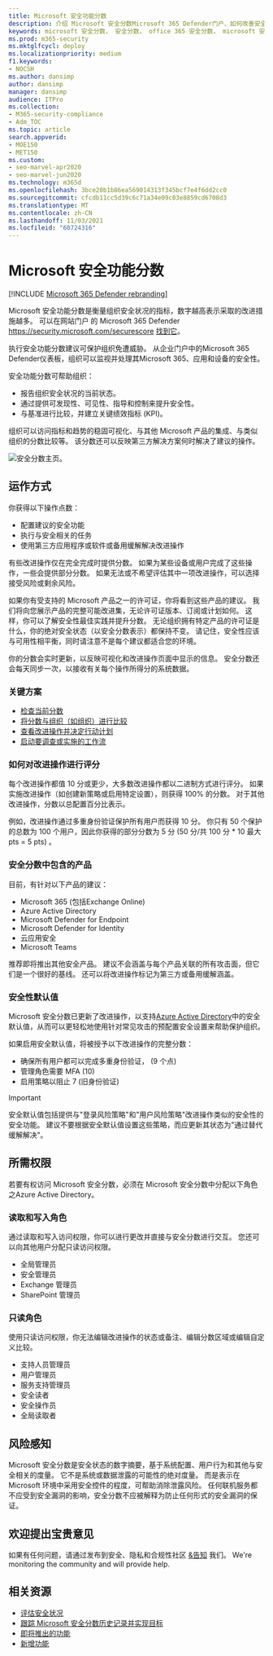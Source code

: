 ```yaml
---
title: Microsoft 安全功能分数
description: 介绍 Microsoft 安全分数Microsoft 365 Defender门户、如何改善安全状态以及安全管理员期望的内容。
keywords: microsoft 安全分数， 安全分数， office 365 安全分数， microsoft 安全分数， Microsoft 365 Defender门户， 改进操作
ms.prod: m365-security
ms.mktglfcycl: deploy
ms.localizationpriority: medium
f1.keywords:
- NOCSH
ms.author: dansimp
author: dansimp
manager: dansimp
audience: ITPro
ms.collection:
- M365-security-compliance
- Adm_TOC
ms.topic: article
search.appverid:
- MOE150
- MET150
ms.custom:
- seo-marvel-apr2020
- seo-marvel-jun2020
ms.technology: m365d
ms.openlocfilehash: 3bce20b1b86ea569014313f345bcf7e4f6dd2cc0
ms.sourcegitcommit: cfcdb11cc5d39c6c71a34e09c03e8859cd6708d3
ms.translationtype: MT
ms.contentlocale: zh-CN
ms.lasthandoff: 11/03/2021
ms.locfileid: "60724316"
---
```

# <a name="microsoft-secure-score"></a>Microsoft 安全功能分数

[!INCLUDE [Microsoft 365 Defender rebranding](../includes/microsoft-defender.md)]

Microsoft 安全功能分数是衡量组织安全状况的指标，数字越高表示采取的改进措施越多。 可以在网站门户 的 Microsoft 365 Defender https://security.microsoft.com/securescore [找到它](microsoft-365-defender.md#the-microsoft-365-defender-portal)。

执行安全功能分数建议可保护组织免遭威胁。 从企业门户中的Microsoft 365 Defender仪表板，组织可以监视并处理其Microsoft 365、应用和设备的安全性。

安全功能分数可帮助组织：  

* 报告组织安全状况的当前状态。
* 通过提供可发现性、可见性、指导和控制来提升安全性。  
* 与基准进行比较，并建立关键绩效指标 (KPI)。

组织可以访问指标和趋势的稳固可视化、与其他 Microsoft 产品的集成、与类似组织的分数比较等。 该分数还可以反映第三方解决方案何时解决了建议的操作。

![安全分数主页。](../../media/secure-score/secure-score-home-page.png)

## <a name="how-it-works"></a>运作方式

你获得以下操作点数：

- 配置建议的安全功能
- 执行与安全相关的任务
- 使用第三方应用程序或软件或备用缓解解决改进操作

有些改进操作仅在完全完成时提供分数。 如果为某些设备或用户完成了这些操作，一些会提供部分分数。 如果无法或不希望评估其中一项改进操作，可以选择接受风险或剩余风险。

如果你有受支持的 Microsoft 产品之一的许可证，你将看到这些产品的建议。 我们将向您展示产品的完整可能改进集，无论许可证版本、订阅或计划如何。 这样，你可以了解安全性最佳实践并提升分数。 无论组织拥有特定产品的许可证是什么，你的绝对安全状态（以安全分数表示）都保持不变。 请记住，安全性应该与可用性相平衡，同时请注意不是每个建议都适合您的环境。

你的分数会实时更新，以反映可视化和改进操作页面中显示的信息。 安全分数还会每天同步一次，以接收有关每个操作所得分的系统数据。

### <a name="key-scenarios"></a>关键方案

- [检查当前分数](microsoft-secure-score-improvement-actions.md#check-your-current-score)
- [将分数与组织（如组织）进行比较](microsoft-secure-score-history-metrics-trends.md#compare-your-score-to-organizations-like-yours)
- [查看改进操作并决定行动计划](microsoft-secure-score-improvement-actions.md#take-action-to-improve-your-score)
- [启动要调查或实施的工作流](microsoft-secure-score-improvement-actions.md#view-improvement-action-details)

### <a name="how-improvement-actions-are-scored"></a>如何对改进操作进行评分

每个改进操作都值 10 分或更少，大多数改进操作都以二进制方式进行评分。 如果实施改进操作（如创建新策略或启用特定设置），则获得 100% 的分数。 对于其他改进操作，分数以总配置百分比表示。

例如，改进操作通过多重身份验证保护所有用户而获得 10 分。 你只有 50 个保护的总数为 100 个用户，因此你获得的部分分数为 5 分 (50 分/共 100 分 * 10 最大 pts = 5 pts) 。

### <a name="products-included-in-secure-score"></a>安全分数中包含的产品

目前，有针对以下产品的建议：

- Microsoft 365 (包括Exchange Online) 
- Azure Active Directory
- Microsoft Defender for Endpoint
- Microsoft Defender for Identity
- 云应用安全
- Microsoft Teams

推荐即将推出其他安全产品。 建议不会涵盖与每个产品关联的所有攻击面，但它们是一个很好的基线。 还可以将改进操作标记为第三方或备用缓解涵盖。

### <a name="security-defaults"></a>安全性默认值

Microsoft 安全分数已更新了改进操作，以支持[Azure Active Directory](/azure/active-directory/fundamentals/concept-fundamentals-security-defaults)中的安全默认值，从而可以更轻松地使用针对常见攻击的预配置安全设置来帮助保护组织。

如果启用安全默认值，将被授予以下改进操作的完整分数：

- 确保所有用户都可以完成多重身份验证， (9 个点) 
- 管理角色需要 MFA (10) 
- 启用策略以阻止 7 (旧身份验证) 

>[!IMPORTANT]
>安全默认值包括提供与"登录风险策略"和"用户风险策略"改进操作类似的安全性的安全功能。 建议不要根据安全默认值设置这些策略，而应更新其状态为"通过替代缓解解决"。

## <a name="required-permissions"></a>所需权限

若要有权访问 Microsoft 安全分数，必须在 Microsoft 安全分数中分配以下角色之Azure Active Directory。

### <a name="read-and-write-roles"></a>读取和写入角色

通过读取和写入访问权限，你可以进行更改并直接与安全分数进行交互。 您还可以向其他用户分配只读访问权限。

* 全局管理员
* 安全管理员
* Exchange 管理员
* SharePoint 管理员

### <a name="read-only-roles"></a>只读角色

使用只读访问权限，你无法编辑改进操作的状态或备注、编辑分数区域或编辑自定义比较。

* 支持人员管理员
* 用户管理员
* 服务支持管理员
* 安全读者
* 安全操作员
* 全局读取者

## <a name="risk-awareness"></a>风险感知

Microsoft 安全分数是安全状态的数字摘要，基于系统配置、用户行为和其他与安全相关的度量。 它不是系统或数据泄露的可能性的绝对度量。 而是表示在 Microsoft 环境中采用安全控件的程度，可帮助消除泄露风险。 任何联机服务都不应受到安全漏洞的影响，安全分数不应被解释为防止任何形式的安全漏洞的保证。

## <a name="we-want-to-hear-from-you"></a>欢迎提出宝贵意见

如果有任何问题，请通过发布到安全、隐私和合规性社区 [&告知](https://techcommunity.microsoft.com/t5/Security-Privacy-Compliance/bd-p/security_privacy) 我们。 We're monitoring the community and will provide help.

## <a name="related-resources"></a>相关资源

- [评估安全状况](microsoft-secure-score-improvement-actions.md)
- [跟踪 Microsoft 安全分数历史记录并实现目标](microsoft-secure-score-history-metrics-trends.md)
- [即将推出的功能](microsoft-secure-score-whats-coming.md)
- [新增功能](microsoft-secure-score-whats-new.md)
